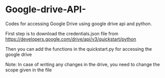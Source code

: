 # Google-drive-API-
Codes for accessing Google Drive using google drive api and python.

First step is to download the credentials.json file from https://developers.google.com/drive/api/v3/quickstart/python

Then you can add the functions in the quickstart.py for accessing the google drive

Note: In case of writing any changes in the drive, you need to change the scope given in the file 
